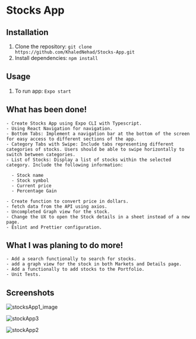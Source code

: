 # Stocks App

## Installation

1. Clone the repository: `git clone https://github.com/KhaledNehad/Stocks-App.git`
2. Install dependencies: `npm install`

## Usage

1. To run app: `Expo start`

## What has been done!

    - Create Stocks App using Expo CLI with Typescript.
    - Using React Navigation for navigation.
    - Bottom Tabs: Implement a navigation bar at the bottom of the screen for easy access to different sections of the app.
    - Category Tabs with Swipe: Include tabs representing different categories of stocks. Users should be able to swipe horizontally to switch between categories.
    - List of Stocks: Display a list of stocks within the selected category. Include the following information:

      - Stock name
      - Stock symbol
      - Current price
      - Percentage Gain

    - Create function to convert price in dollars.
    - fetch data from the API using axios.
    - Uncompleted Graph view for the stock.
    - Change the UX to open the Stock details in a sheet instead of a new page.
    - Eslint and Prettier configuration.

## What I was planing to do more!

    - Add a search functionally to search for stocks.
    - add a graph view for the stock in both Markets and Details page.
    - Add a functionally to add stocks to the Portfolio.
    - Unit Tests.

## Screenshots

![stocksApp1_image](https://github.com/KhaledNehad/Stocks-App/assets/3638285/123da4e8-9b5d-419d-bf64-e39f9bc1b8e1)

![stockApp3](https://github.com/KhaledNehad/Stocks-App/assets/3638285/c4b895fc-bd1d-426e-9ab2-24573748001e)

![stockApp2](https://github.com/KhaledNehad/Stocks-App/assets/3638285/1e568219-f05c-4157-b849-f2b1ba10fd20)
